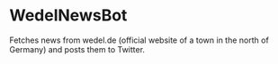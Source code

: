 # WedelNewsBot
Fetches news from wedel.de (official website of a town in the north of Germany) and posts them to Twitter.
